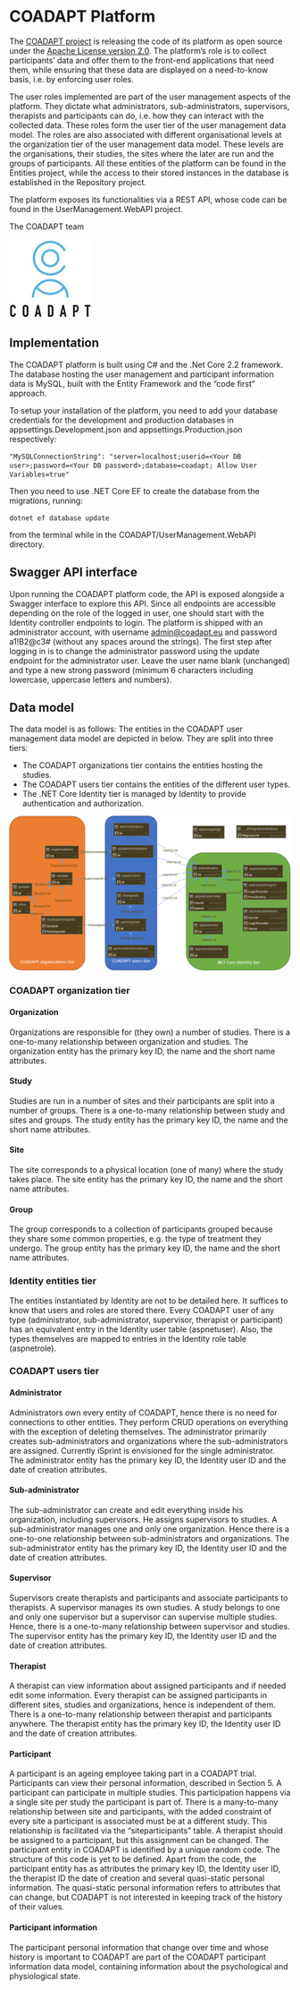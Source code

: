# COADAPT Platform

The [COADAPT project](https://coadapt-project.eu/) is releasing the code of its platform as open source under the [Apache License version 2.0](https://www.apache.org/licenses/LICENSE-2.0). The platform’s role is to collect participants’ data and offer them to the front-end applications that need them, while ensuring that these data are displayed on a need-to-know basis, i.e. by enforcing user roles.

The user roles implemented are part of the user management aspects of the platform. They dictate what administrators, sub-administrators, supervisors, therapists and participants can do, i.e. how they can interact with the collected data. These roles form the user tier of the user management data model. The roles are also associated with different organisational levels at the organization tier of the user management data model. These levels are the organisations, their studies, the sites where the later are run and the groups of participants. All these entities of the platform can be found in the Entities project, while the access to their stored instances in the database is established in the Repository project.

The platform exposes its functionalities via a REST API, whose code can be found in the UserManagement.WebAPI project.

The COADAPT team

![COADAPT logo](img/Logo.jpg)

## Implementation

The COADAPT platform is built using C# and the .Net Core 2.2 framework. The database hosting the user management and participant information data is MySQL, built with the Entity Framework and the “code first” approach.

To setup your installation of the platform, you need to add your database credentials for the development and production databases in appsettings.Development.json and appsettings.Production.json respectively:
```
"MySQLConnectionString": "server=localhost;userid=<Your DB user>;password=<Your DB password>;database=coadapt; Allow User Variables=true"
```
Then you need to use .NET Core EF to create the database from the migrations, running:
```
dotnet ef database update
```
from the terminal while in the COADAPT/UserManagement.WebAPI directory.

## Swagger API interface
Upon running the COADAPT platform code, the API is exposed alongside a Swagger interface to explore this API. Since all endpoints are accessible depending on the role of the logged in user, one should start with the Identity controller endpoints to login. The platform is shipped with an administrator account, with username admin@coadapt.eu and password a1!B2@c3# (without any spaces around the strings).
The first step after logging in is to change the administrator password using the update endpoint for the administrator user. Leave the user name blank (unchanged) and type a new strong password (minimum 6 characters including lowercase, uppercase letters and numbers).

## Data model

The data model is as follows:
The entities in the COADAPT user management data model are depicted in below. They are split into three tiers:
- The COADAPT organizations tier contains the entities hosting the studies.
- The COADAPT users tier contains the entities of the different user types.
- The .NET Core Identity tier is managed by Identity to provide authentication and authorization.

![COADAPT data model](img/COADAPT_data_model.png)

### COADAPT organization tier

#### Organization
Organizations are responsible for (they own) a number of studies. There is a one-to-many relationship between organization and studies.
The organization entity has the primary key ID, the name and the short name attributes.

#### Study
Studies are run in a number of sites and their participants are split into a number of groups. There is a one-to-many relationship between study and sites and groups.
The study entity has the primary key ID, the name and the short name attributes.

#### Site
The site corresponds to a physical location (one of many) where the study takes place.
The site entity has the primary key ID, the name and the short name attributes.

#### Group
The group corresponds to a collection of participants grouped because they share some common properties, e.g. the type of treatment they undergo.
The group entity has the primary key ID, the name and the short name attributes.

### Identity entities tier
The entities instantiated by Identity are not to be detailed here. It suffices to know that users and roles are stored there.
Every COADAPT user of any type (administrator, sub-administrator, supervisor, therapist or participant) has an equivalent entry in the Identity user table (aspnetuser). Also, the types themselves are mapped to entries in the Identity role table (aspnetrole).

### COADAPT users tier

#### Administrator
Administrators own every entity of COADAPT, hence there is no need for connections to other entities. They perform CRUD operations on everything with the exception of deleting themselves.
The administrator primarily creates sub-administrators and organizations where the sub-administrators are assigned. Currently iSprint is envisioned for the single administrator. 
The administrator entity has the primary key ID, the Identity user ID and the date of creation attributes.

#### Sub-administrator
The sub-administrator can create and edit everything inside his organization, including supervisors. He assigns supervisors to studies.
A sub-administrator manages one and only one organization. Hence there is a one-to-one relationship between sub-administrators and organizations.
The sub-administrator entity has the primary key ID, the Identity user ID and the date of creation attributes.

#### Supervisor
Supervisors create therapists and participants and associate participants to therapists.
A supervisor manages its own studies. A study belongs to one and only one supervisor but a supervisor can supervise multiple studies. Hence, there is a one-to-many relationship between supervisor and studies.
The supervisor entity has the primary key ID, the Identity user ID and the date of creation attributes.

#### Therapist
A therapist can view information about assigned participants and if needed edit some information. Every therapist can be assigned participants in different sites, studies and organizations, hence is independent of them.
There is a one-to-many relationship between therapist and participants anywhere.
The therapist entity has the primary key ID, the Identity user ID and the date of creation attributes.

#### Participant
A participant is an ageing employee taking part in a COADAPT trial. Participants can view their personal information, described in Section 5.
A participant can participate in multiple studies. This participation happens via a single site per study the participant is part of. There is a many-to-many relationship between site and participants, with the added constraint of every site a participant is associated must be at a different study. This relationship is facilitated via the “siteparticipants” table.
A therapist should be assigned to a participant, but this assignment can be changed.
The participant entity in COADAPT is identified by a unique random code. The structure of this code is yet to be defined.
Apart from the code, the participant entity has as attributes the primary key ID, the Identity user ID, the therapist ID the date of creation and several quasi-static personal information.
The quasi-static personal information refers to attributes that can change, but COADAPT is not interested in keeping track of the history of their values.

#### Participant information
The participant personal information that change over time and whose history is important to COADAPT are part of the COADAPT participant information data model, containing information about the psychological and physiological state.
